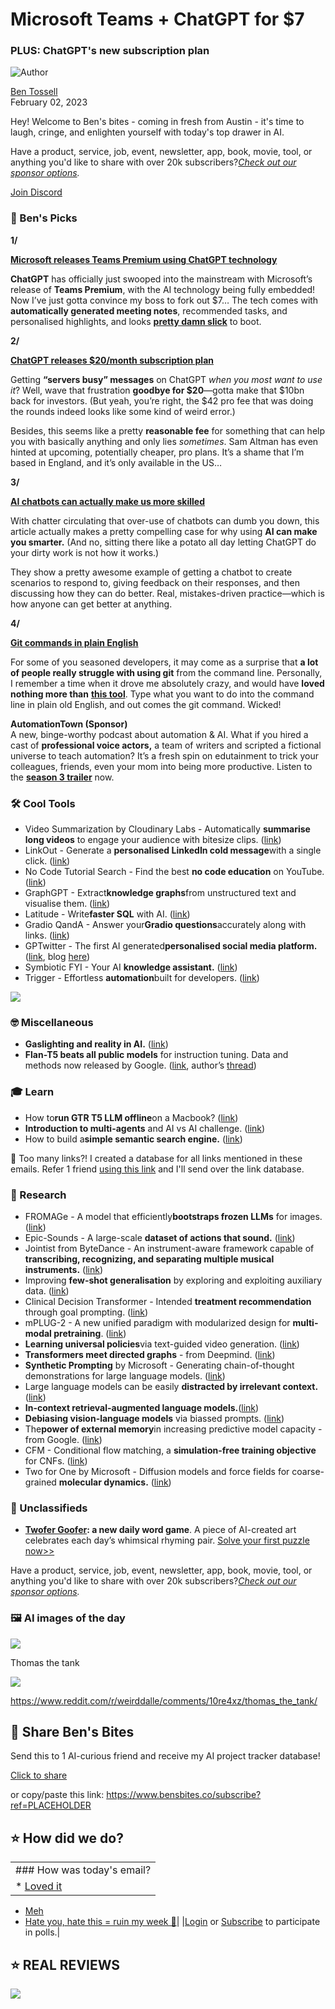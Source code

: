 # Microsoft Teams + ChatGPT for $7

### PLUS: ChatGPT's new subscription plan

![Author](https://media.beehiiv.com/cdn-cgi/image/fit=scale-down,format=auto,onerror=redirect,quality=80/uploads/user/profile_picture/fc858b4d-39e3-4be1-abf4-2b55504e21a2/thumb_uJ4UYake_400x400.jpg)

[Ben Tossell](https://www.twitter.com/bentossell)\
February 02, 2023

Hey! Welcome to Ben's bites - coming in fresh from Austin - it's time to laugh, cringe, and enlighten yourself with today's top drawer in AI.

Have a product, service, job, event, newsletter, app, book, movie, tool, or anything you'd like to share with over 20k subscribers?*[Check out our sponsor options](https://sponsor.bensbites.co/).*

[Join Discord](https://discord.gg/qd92NKjDdE)

### 🤌 Ben's Picks

**1/**

[**Microsoft releases Teams Premium using ChatGPT technology**](https://twitter.com/satyanadella/status/1620923372858380289)

**ChatGPT** has officially just swooped into the mainstream with Microsoft’s release of **Teams Premium**, with the AI technology being fully embedded! Now I’ve just gotta convince my boss to fork out $7… The tech comes with **automatically generated meeting notes**, recommended tasks, and personalised highlights, and looks [**pretty damn slick**](https://www.microsoft.com/en-us/microsoft-365/blog/2023/02/01/microsoft-teams-premium-cut-costs-and-add-ai-powered-productivity/) to boot.

**2/**

[**ChatGPT releases $20/month subscription plan**](https://techcrunch.com/2023/02/01/openai-launches-chatgpt-plus-starting-at-20-per-month/)

Getting **“servers busy” messages** on ChatGPT *when you most want to use it*? Well, wave that frustration **goodbye for $20**—gotta make that $10bn back for investors. (But yeah, you’re right, the $42 pro fee that was doing the rounds indeed looks like some kind of weird error.)

Besides, this seems like a pretty **reasonable fee** for something that can help you with basically anything and only lies *sometimes*. Sam Altman has even hinted at upcoming, potentially cheaper, pro plans. It’s a shame that I’m based in England, and it’s only available in the US…

**3/**

[**AI chatbots can actually make us more skilled**](https://oneusefulthing.substack.com/p/the-machines-of-mastery)

With chatter circulating that over-use of chatbots can dumb you down, this article actually makes a pretty compelling case for why using **AI can make you smarter.** (And no, sitting there like a potato all day letting ChatGPT do your dirty work is not how it works.)

They show a pretty awesome example of getting a chatbot to create scenarios to respond to, giving feedback on their responses, and then discussing how they can do better. Real, mistakes-driven practice—which is how anyone can get better at anything.

**4/**

[**Git commands in plain English**](https://git.roo.app/)

For some of you seasoned developers, it may come as a surprise that **a lot of people really struggle with using git** from the command line. Personally, I remember a time when it drove me absolutely crazy, and would have **loved nothing more than** [**this tool**](https://git.roo.app/). Type what you want to do into the command line in plain old English, and out comes the git command. Wicked!

**AutomationTown (Sponsor)**\
A new, binge-worthy podcast about automation & AI. What if you hired a cast of **professional voice actors,** a team of writers and scripted a fictional universe to teach automation? It’s a fresh spin on edutainment to trick your colleagues, friends, even your mom into being more productive. Listen to the **[season 3 trailer](https://share.transistor.fm/s/bab001af)** now.

### 🛠️ Cool Tools

- Video Summarization by Cloudinary Labs - Automatically **summarise long videos** to engage your audience with bitesize clips. ([link](https://smart-ai-transformations.cloudinary.com/))
- LinkOut - Generate a **personalised LinkedIn cold message**with a single click. ([link](https://linkout.network/))
- No Code Tutorial Search - Find the best **no code education** on YouTube. ([link](https://codingwithnocode.com/))
- GraphGPT - Extract**knowledge graphs**from unstructured text and visualise them. ([link](https://github.com/varunshenoy/GraphGPT))
- Latitude - Write**faster SQL** with AI. ([link](https://blog.latitude.so/ai-sql/))
- Gradio QandA - Answer your**Gradio questions**accurately along with links. ([link](https://huggingface.co/spaces/ysharma/LangChain_GradioBot))
- GPTwitter - The first AI generated**personalised social media platform.** ([link](http://gptwitter-neon.vercel.app), blog [here](https://blog.langchain.dev/gptwitter/))
- Symbiotic FYI - Your AI **knowledge assistant.** ([link](https://symbiotic.fyi/))
- Trigger - Effortless **automation**built for developers. ([link](https://trigger.dev/))

![](https://media.beehiiv.com/cdn-cgi/image/fit=scale-down,format=auto,onerror=redirect,quality=80/uploads/asset/file/479889a4-a36f-4591-9a8a-3a488964912a/image.png)

### 🤓 Miscellaneous

- **Gaslighting and reality in AI.** ([link](https://garymarcus.substack.com/p/gaslighting-and-reality-in-ai))
- **Flan-T5 beats all public models** for instruction tuning. Data and methods now released by Google. ([link](https://ai.googleblog.com/2023/02/the-flan-collection-advancing-open.html), author’s [thread](https://twitter.com/ShayneRedford/status/1620805305801261058?s=20\&t=uGZs6VxZh8GBTS8ljMjjUA))

### 🎓 Learn

- How to**run GTR T5 LLM offline**on a Macbook? ([link](https://til.simonwillison.net/python/gtr-t5-large))
- **Introduction to multi-agents** and AI vs AI challenge. ([link](https://huggingface.co/deep-rl-course/unit7/introduction))
- How to build a**simple semantic search engine.** ([link](https://twitter.com/CohereAI/status/1620783720738308099?s=20\&t=tELjIoyeRqP7IIjOgA_iDg))

👋 Too many links?! I created a database for all links mentioned in these emails. Refer 1 friend [using this link](https://www.bensbites.co/subscribe?ref=PLACEHOLDER) and I'll send over the link database.

### 🔬 Research

- FROMAGe - A model that efficiently**bootstraps frozen LLMs** for images. ([link](https://twitter.com/kohjingyu/status/1620602402813648898?s=20\&t=VVEMciVRCbDmdcrPOkLoKg))
- Epic-Sounds - A large-scale **dataset of actions that sound.** ([link](http://arxiv.org/abs/2302.00646))
- Jointist from ByteDance - An instrument-aware framework capable of **transcribing, recognizing, and separating multiple musical instruments.** ([link](https://arxiv.org/abs/2302.00286))
- Improving **few-shot generalisation** by exploring and exploiting auxiliary data. ([link](http://arxiv.org/abs/2302.00674))
- Clinical Decision Transformer - Intended **treatment recommendation** through goal prompting. ([link](http://arxiv.org/abs/2302.00612))
- mPLUG-2 - A new unified paradigm with modularized design for **multi-modal pretraining**. ([link](http://arxiv.org/abs/2302.00402))
- **Learning universal policies**via text-guided video generation. ([link](https://arxiv.org/abs/2302.00111))
- **Transformers meet directed graphs** - from Deepmind. ([link](https://arxiv.org/abs/2302.00049))
- **Synthetic Prompting** by Microsoft - Generating chain-of-thought demonstrations for large language models. ([link](https://arxiv.org/abs/2302.00618))
- Large language models can be easily **distracted by irrelevant context.** ([link](https://arxiv.org/abs/2302.00093))
- **In-context retrieval-augmented language models.**([link](https://arxiv.org/abs/2302.00083))
- **Debiasing vision-language models** via biassed prompts. ([link](https://arxiv.org/abs/2302.00070))
- The**power of external memory**in increasing predictive model capacity - from Google. ([link](https://arxiv.org/abs/2302.00003))
- CFM - Conditional flow matching, a **simulation-free training objective** for CNFs. ([link](http://arxiv.org/abs/2302.00482))
- Two for One by Microsoft - Diffusion models and force fields for coarse-grained **molecular dynamics.** ([link](https://arxiv.org/abs/2302.00600))

### 📰 Unclassifieds

- **[Twofer Goofer](https://twofergoofer.com/): a new daily word game**. A piece of AI-created art celebrates each day’s whimsical rhyming pair. [Solve your first puzzle now>>](https://twofergoofer.com/)

Have a product, service, job, event, newsletter, app, book, movie, tool, or anything you'd like to share with over 20k subscribers?*[Check out our sponsor options](https://sponsor.bensbites.co/).*

### 🖼 AI images of the day

![](https://media.beehiiv.com/cdn-cgi/image/fit=scale-down,format=auto,onerror=redirect,quality=80/uploads/asset/file/a6fc6376-9c2a-4a0c-9674-62efe2bd6bce/image.png)

Thomas the tank

![](https://media.beehiiv.com/cdn-cgi/image/fit=scale-down,format=auto,onerror=redirect,quality=80/uploads/asset/file/e35b86c5-625e-41a7-b24f-925c0c37c511/image.png)

<https://www.reddit.com/r/weirddalle/comments/10re4xz/thomas_the_tank/>

## 🤗 Share Ben's Bites

Send this to 1 AI-curious friend and receive my AI project tracker database!

[Click to share](https://www.bensbites.co/subscribe?ref=PLACEHOLDER)

or copy/paste this link: https://www.bensbites.co/subscribe?ref=PLACEHOLDER

## ⭐️ How did we do?

||
|:---|
|### How was today's email?|
|\* [Loved it](https://www.bensbites.co/login)

- [Meh](https://www.bensbites.co/login)
- [Hate you, hate this = ruin my week 🥹](https://www.bensbites.co/login)|
  |[Login](https://www.bensbites.co/login) or [Subscribe](https://www.bensbites.co/subscribe) to participate in polls.|

## ⭐️ REAL REVIEWS

![](https://media.beehiiv.com/cdn-cgi/image/fit=scale-down,format=auto,onerror=redirect,quality=80/uploads/asset/file/c8a91ecd-5477-493e-bb9d-9ed8f04bde24/Screenshot_2022-12-13_at_14.55.58.png)
